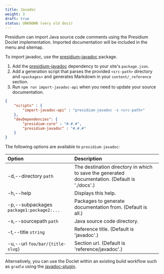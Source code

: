 ```yaml
---
title: Javadoc
weight: 3
draft: true
status: UNKNOWN (very old docs)
---
```


Presidium can import Java source code comments using the Presidium Doclet implementation.
Imported documentation will be included in the menu and sitemap.

To import javadoc, use the [presidium-javadoc](https://www.npmjs.com/package/presidium-javadoc) package.

1. Add the [presidium-javadoc](https://www.npmjs.com/package/presidium-javadoc) dependency to your site's `package.json`.
1. Add a generation script that parses the provided `<src-path>` directory and `<packages>` and generates Markdown in your `content/_reference` section.
1. Run `npm run import-javadoc-api` when you need to update your source documentation.

```json
{
    "scripts" : {
        "import-javadoc-api" : "presidium-javadoc -s <src-path>"
    },
    "devDependencies": {
        "presidium-core" : "#.#.#",
        "presidium-javadoc" : "#.#.#"
    }
}
```

The following options are available to `presidium-javadoc`:

| Option | Description
|:---|:---
| -d,--directory `path`                     | The destination directory in which to save the generated documentation. (Default is './docs'.)
| -h,--help                                 | Displays this help.
| -p,--subpackages `package1:package2:...`  | Packages to generate documentation from. (Default is all.)
| -s,--sourcepath `path`                    | Java source code directory.
| -t,--title `string`                        | Reference title. (Default is 'javadoc'.)
| -u,--url `foo/bar/{title-slug}`            | Section url. (Default is 'reference/javadoc'.)


Alternatively, you can use the Doclet within an existing build workflow such as `gradle` using the [javadoc-plugin](https://docs.gradle.org/current/dsl/org.gradle.api.tasks.javadoc.Javadoc.html).
